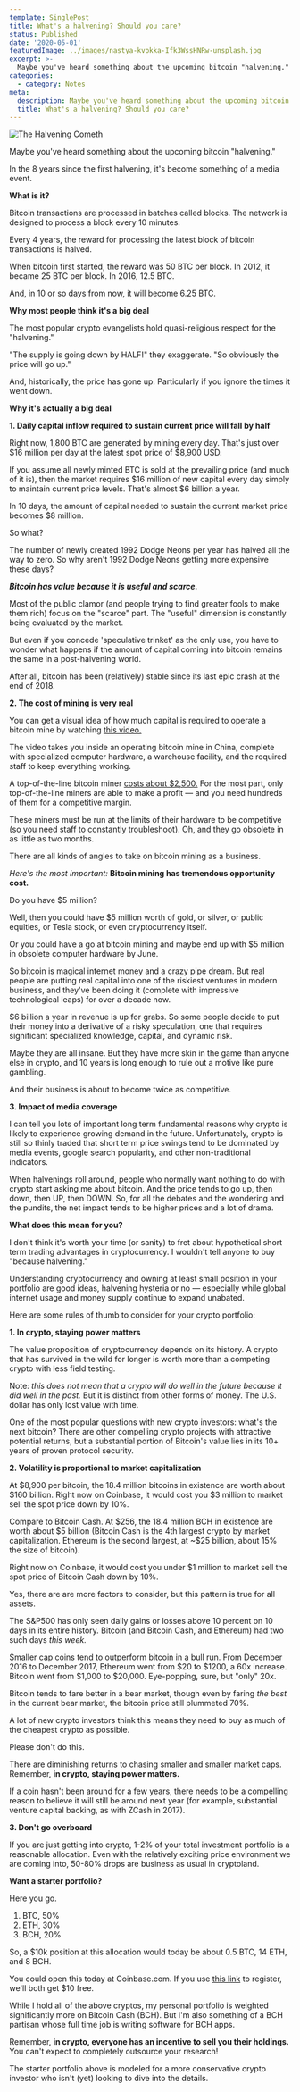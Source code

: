 ```yaml
---
template: SinglePost
title: What's a halvening? Should you care?
status: Published
date: '2020-05-01'
featuredImage: ../images/nastya-kvokka-Ifk3WssHNRw-unsplash.jpg
excerpt: >-
  Maybe you've heard something about the upcoming bitcoin "halvening."
categories:
  - category: Notes
meta:
  description: Maybe you've heard something about the upcoming bitcoin "halvening."
  title: What's a halvening? Should you care?
---
```


![The Halvening Cometh](../images/nastya-kvokka-Ifk3WssHNRw-unsplash.jpg)

Maybe you've heard something about the upcoming bitcoin "halvening."

In the 8 years since the first halvening, it's become something of a media event.

**What is it?**

Bitcoin transactions are processed in batches called blocks. The network is designed to process a block every 10 minutes.

Every 4 years, the reward for processing the latest block of bitcoin transactions is halved.

When bitcoin first started, the reward was 50 BTC per block. In 2012, it became 25 BTC per block. In 2016, 12.5 BTC.

And, in 10 or so days from now, it will become 6.25 BTC.

**Why most people think it's a big deal**

The most popular crypto evangelists hold quasi-religious respect for the "halvening."

"The supply is going down by HALF!" they exaggerate. "So obviously the price will go up."

And, historically, the price has gone up. Particularly if you ignore the times it went down.

**Why it's actually a big deal**

**1\. Daily capital inflow required to sustain current price will fall by half**

Right now, 1,800 BTC are generated by mining every day. That's just over \$16 million per day at the latest spot price of \$8,900 USD.

If you assume all newly minted BTC is sold at the prevailing price (and much of it is), then the market requires \$16 million of new capital every day simply to maintain current price levels. That's almost \$6 billion a year.

In 10 days, the amount of capital needed to sustain the current market price becomes \$8 million.

So what?

The number of newly created 1992 Dodge Neons per year has halved all the way to zero. So why aren't 1992 Dodge Neons getting more expensive these days?

**_Bitcoin has value because it is useful and scarce._**

Most of the public clamor (and people trying to find greater fools to make them rich) focus on the "scarce" part. The "useful" dimension is constantly being evaluated by the market.

But even if you concede 'speculative trinket' as the only use, you have to wonder what happens if the amount of capital coming into bitcoin remains the same in a post-halvening world.

After all, bitcoin has been (relatively) stable since its last epic crash at the end of 2018.

**2\. The cost of mining is very real**

You can get a visual idea of how much capital is required to operate a bitcoin mine by watching [this video.](https://youtu.be/K8kua5B5K3I)

The video takes you inside an operating bitcoin mine in China, complete with specialized computer hardware, a warehouse facility, and the required staff to keep everything working.

A top-of-the-line bitcoin miner [costs about \$2,500.](https://shop.bitmain.com/product/detail?pid=00020200430183716420Ur4VN0710622) For the most part, only top-of-the-line miners are able to make a profit &mdash; and you need hundreds of them for a competitive margin.

These miners must be run at the limits of their hardware to be competitive (so you need staff to constantly troubleshoot). Oh, and they go obsolete in as little as two months.

There are all kinds of angles to take on bitcoin mining as a business.

_Here's the most important:_ **Bitcoin mining has tremendous opportunity cost.**

Do you have \$5 million?

Well, then you could have \$5 million worth of gold, or silver, or public equities, or Tesla stock, or even cryptocurrency itself.

Or you could have a go at bitcoin mining and maybe end up with \$5 million in obsolete computer hardware by June.

So bitcoin is magical internet money and a crazy pipe dream. But real people are putting real capital into one of the riskiest ventures in modern business, and they've been doing it (complete with impressive technological leaps) for over a decade now.

\$6 billion a year in revenue is up for grabs. So some people decide to put their money into a derivative of a risky speculation, one that requires significant specialized knowledge, capital, and dynamic risk.

Maybe they are all insane. But they have more skin in the game than anyone else in crypto, and 10 years is long enough to rule out a motive like pure gambling.

And their business is about to become twice as competitive.

**3\. Impact of media coverage**

I can tell you lots of important long term fundamental reasons why crypto is likely to experience growing demand in the future. Unfortunately, crypto is still so thinly traded that short term price swings tend to be dominated by media events, google search popularity, and other non-traditional indicators.

<a name="whatDoesThisMeanForYou"></a>

When halvenings roll around, people who normally want nothing to do with crypto start asking me about bitcoin. And the price tends to go up, then down, then UP, then DOWN. So, for all the debates and the wondering and the pundits, the net impact tends to be higher prices and a lot of drama.

**What does this mean for you?**

I don't think it's worth your time (or sanity) to fret about hypothetical short term trading advantages in cryptocurrency. I wouldn't tell anyone to buy "because halvening."

Understanding cryptocurrency and owning at least small position in your portfolio are good ideas, halvening hysteria or no &mdash; especially while global internet usage and money supply continue to expand unabated.

Here are some rules of thumb to consider for your crypto portfolio:

**1. In crypto, staying power matters**

The value proposition of cryptocurrency depends on its history. A crypto that has survived in the wild for longer is worth more than a competing crypto with less field testing.

Note: _this does not mean that a crypto will do well in the future because it did well in the past._ But it is distinct from other forms of money. The U.S. dollar has only lost value with time.

One of the most popular questions with new crypto investors: what's the next bitcoin? There are other compelling crypto projects with attractive potential returns, but a substantial portion of Bitcoin's value lies in its 10+ years of proven protocol security.

**2\. Volatility is proportional to market capitalization**

At \$8,900 per bitcoin, the 18.4 million bitcoins in existence are worth about \$160 billion. Right now on Coinbase, it would cost you \$3 million to market sell the spot price down by 10%.

Compare to Bitcoin Cash. At \$256, the 18.4 million BCH in existence are worth about \$5 billion (Bitcoin Cash is the 4th largest crypto by market capitalization. Ethereum is the second largest, at ~\$25 billion, about 15% the size of bitcoin).

Right now on Coinbase, it would cost you under \$1 million to market sell the spot price of Bitcoin Cash down by 10%.

Yes, there are are more factors to consider, but this pattern is true for all assets.

The S&P500 has only seen daily gains or losses above 10 percent on 10 days in its entire history. Bitcoin (and Bitcoin Cash, and Ethereum) had two such days _this week._

Smaller cap coins tend to outperform bitcoin in a bull run. From December 2016 to December 2017, Ethereum went from $20 to $1200, a 60x increase. Bitcoin went from $1,000 to $20,000. Eye-popping, sure, but "only" 20x.

Bitcoin tends to fare better in a bear market, though even by faring _the best_ in the current bear market, the bitcoin price still plummeted 70%.

A lot of new crypto investors think this means they need to buy as much of the cheapest crypto as possible.

Please don't do this.

There are diminishing returns to chasing smaller and smaller market caps. Remember, **in crypto, staying power matters.**

If a coin hasn't been around for a few years, there needs to be a compelling reason to believe it will still be around next year (for example, substantial venture capital backing, as with ZCash in 2017).

**3\. Don't go overboard**

If you are just getting into crypto, 1-2% of your total investment portfolio is a reasonable allocation. Even with the relatively exciting price environment we are coming into, 50-80% drops are business as usual in cryptoland.

**Want a starter portfolio?**

Here you go.

1. BTC, 50%
2. ETH, 30%
3. BCH, 20%

So, a \$10k position at this allocation would today be about 0.5 BTC, 14 ETH, and 8 BCH.

You could open this today at Coinbase.com. If you use [this link](https://www.coinbase.com/join/jking_iZ2ADA) to register, we'll both get \$10 free.

While I hold all of the above cryptos, my personal portfolio is weighted significantly more on Bitcoin Cash (BCH). But I'm also something of a BCH partisan whose full time job is writing software for BCH apps.

Remember, **in crypto, everyone has an incentive to sell you their holdings.** You can't expect to completely outsource your research!

The starter portfolio above is modeled for a more conservative crypto investor who isn't (yet) looking to dive into the details.
